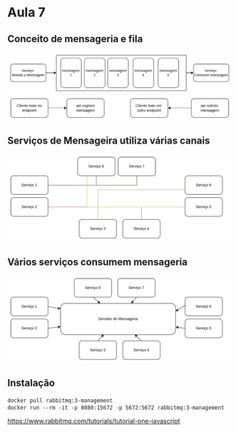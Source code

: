 # Aula 7

## Conceito de mensageria e fila

<img src="./figs/figuras/fig1.png" />

<img src="./figs/figuras/fig2.png" />

## Serviços de Mensageira utiliza várias canais

<img src="./figs/figuras/fig3.png" />

## Vários serviços consumem mensageria

<img src="./figs/figuras/fig4.png" />

## Instalação

```
docker pull rabbitmq:3-management
docker run --rm -it -p 8080:15672 -p 5672:5672 rabbitmq:3-management
```


https://www.rabbitmq.com/tutorials/tutorial-one-javascript
